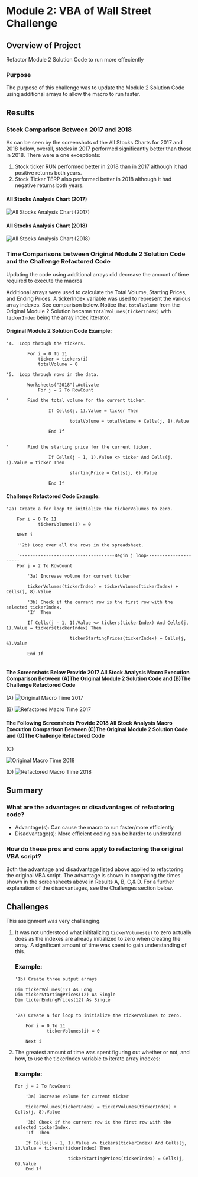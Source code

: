 # Module 2: VBA of Wall Street Challenge

## Overview of Project
Refactor Module 2 Solution Code to run more effeciently

### Purpose
The purpose of this challenge was to update the Module 2 Solution Code using additional arrays to allow the macro to run faster.



## Results

### Stock Comparison Between 2017 and 2018
As can be seen by the screenshots of the All Stocks Charts for 2017 and 2018 below, overall, stocks in 2017 performed significantly better than those in 2018.
There were a one exceptionts:
1. Stock ticker RUN performed better in 2018 than in 2017 although it had positive returns both years.
2. Stock Ticker TERP also performed better in 2018 although it had negative returns both years.

#### All Stocks Analysis Chart (2017)                                            
![All Stocks Analysis Chart (2017)](Resources/VBA_Challenge_Chart_2017.png)      
#### All Stocks Analysis Chart (2018)
![All Stocks Analysis Chart (2018)](Resources/VBA_Challenge_Chart_2018.png)


### Time Comparisons between Original Module 2 Solution Code and the Challenge Refactored Code
Updating the code using additional arrays did decrease the amount of time required to execute the macros

Additional arrays were used to calculate the Total Volume, Starting Prices, and Ending Prices.  A tickerIndex variable was used to represent the various array indexes.  See comparison below.  Notice that `totalVolume` from the Original Module 2 Solution became `totalVolumes(tickerIndex)` with `tickerIndex` being the array index itterator.

#### Original Module 2 Solution Code Example:
```
'4.  Loop through the tickers.

        For i = 0 To 11
            ticker = tickers(i)
            totalVolume = 0

'5.  Loop through rows in the data.

        Worksheets("2018").Activate
            For j = 2 To RowCount
            
'       Find the total volume for the current ticker.

                If Cells(j, 1).Value = ticker Then
                        
                        totalVolume = totalVolume + Cells(j, 8).Value
                        
                End If
                
            
'       Find the starting price for the current ticker.

                If Cells(j - 1, 1).Value <> ticker And Cells(j, 1).Value = ticker Then
                        
                        startingPrice = Cells(j, 6).Value
                        
                End If
```

#### Challenge Refactored Code Example:
```
'2a) Create a for loop to initialize the tickerVolumes to zero.
    
    For i = 0 To 11
            tickerVolumes(i) = 0
            
    Next i
    
    ''2b) Loop over all the rows in the spreadsheet.
    
    '------------------------------------Begin j loop----------------------
    For j = 2 To RowCount
    
        '3a) Increase volume for current ticker
        
        tickerVolumes(tickerIndex) = tickerVolumes(tickerIndex) + Cells(j, 8).Value
        
        '3b) Check if the current row is the first row with the selected tickerIndex.
        'If  Then
            
        If Cells(j - 1, 1).Value <> tickers(tickerIndex) And Cells(j, 1).Value = tickers(tickerIndex) Then
                        
                        tickerStartingPrices(tickerIndex) = Cells(j, 6).Value
                        
        End If
        
```




#### **The Screenshots Below Provide 2017 All Stock Analysis Macro Execution Comparison Between (A)The Original Module 2 Solution Code and (B)The Challenge Refactored Code**                                            
(A)
![Original Macro Time 2017](Resources/Module_2.5.3_2017_Time_Output.png)

(B)
![Refactored Macro Time 2017](Resources/VBA_Challenge_2017.png)



#### **The Following Screenshots Provide 2018 All Stock Analysis Macro Execution Comparison Between (C)The Original Module 2 Solution Code and (D)The Challenge Refactored Code**                                            
(C)

![Original Macro Time 2018](Resources/Module_2.5.3_2018_Time_Output.png)

(D)
![Refactored Macro Time 2018](Resources/VBA_Challenge_2018.png)






## Summary  

### What are the advantages or disadvantages of refactoring code?
- Advantage(s): Can cause the macro to run faster/more efficiently
- Disadvantage(s): More efficient coding can be harder to understand

### How do these pros and cons apply to refactoring the original VBA script?
Both the advantage and disadvantage listed above applied to refactoring the original VBA script.  The advantage is shown in comparing the times shown in the screensheets above in Results A, B, C,& D.  For a further explanation of the disadvantages, see the Challenges section below.


## Challenges
This assignment was very challenging.
1. It was not understood what inititalizing `tickerVolumes(i)` to zero actually does as the indexes are already initialized to zero when creating the array.
   A significant amount of time was spent to gain understanding of this.
    ### Example:
    ```
    '1b) Create three output arrays
    
    Dim tickerVolumes(12) As Long
    Dim tickerStartingPrices(12) As Single
    Dim tickerEndingPrices(12) As Single
    
    
    '2a) Create a for loop to initialize the tickerVolumes to zero.
    
        For i = 0 To 11
                tickerVolumes(i) = 0
            
        Next i
     ```
2. The greatest amount of time was spent figuring out whether or not, and how, to use the tickerIndex variable to iterate array indexes:
    ### Example:
    ```
    For j = 2 To RowCount
    
        '3a) Increase volume for current ticker
        
        tickerVolumes(tickerIndex) = tickerVolumes(tickerIndex) + Cells(j, 8).Value
        
        '3b) Check if the current row is the first row with the selected tickerIndex.
        'If  Then
            
        If Cells(j - 1, 1).Value <> tickers(tickerIndex) And Cells(j, 1).Value = tickers(tickerIndex) Then
                        
                        tickerStartingPrices(tickerIndex) = Cells(j, 6).Value
        End If
     ```
